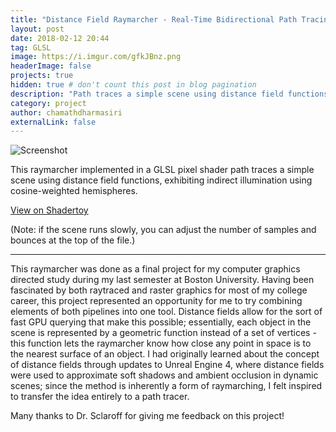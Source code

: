 ```yaml
---
title: "Distance Field Raymarcher - Real-Time Bidirectional Path Tracing"
layout: post
date: 2018-02-12 20:44
tag: GLSL
image: https://i.imgur.com/gfkJBnz.png
headerImage: false
projects: true
hidden: true # don't count this post in blog pagination
description: "Path traces a simple scene using distance field functions, exhibiting indirect illumination using cosine-weighted hemispheres."
category: project
author: chamathdharmasiri
externalLink: false
---
```


![Screenshot](https://i.imgur.com/wryHLSq.jpg)

This raymarcher implemented in a GLSL pixel shader path traces a simple scene using distance field functions, exhibiting indirect illumination using cosine-weighted hemispheres.

[View on Shadertoy](https://www.shadertoy.com/view/4lsBzs) 

(Note: if the scene runs slowly, you can adjust the number of samples and bounces at the top of the file.)

---

This raymarcher was done as a final project for my computer graphics directed study during my last semester at Boston University. Having been fascinated by both raytraced and raster graphics for most of my college career, this project represented an opportunity for me to try combining elements of both pipelines into one tool. Distance fields allow for the sort of fast GPU querying that make this possible; essentially, each object in the scene is represented by a geometric function instead of a set of vertices - this function lets the raymarcher know how close any point in space is to the nearest surface of an object. I had originally learned about the concept of distance fields through updates to Unreal Engine 4, where distance fields were used to approximate soft shadows and ambient occlusion in dynamic scenes; since the method is inherently a form of raymarching, I felt inspired to transfer the idea entirely to a path tracer. 

Many thanks to Dr. Sclaroff for giving me feedback on this project!
